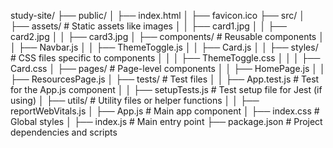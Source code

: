 study-site/
├── public/
│   ├── index.html
│   ├── favicon.ico
├── src/
│   ├── assets/                # Static assets like images
│   │   ├── card1.jpg
│   │   ├── card2.jpg
│   │   ├── card3.jpg
│   ├── components/            # Reusable components
│   │   ├── Navbar.js
│   │   ├── ThemeToggle.js
│   │   ├── Card.js
│   │   ├── styles/            # CSS files specific to components
│   │   │   ├── ThemeToggle.css
│   │   │   ├── Card.css
│   ├── pages/                 # Page-level components
│   │   ├── HomePage.js
│   │   ├── ResourcesPage.js
│   ├── tests/                 # Test files
│   │   ├── App.test.js        # Test for the App.js component
│   │   ├── setupTests.js      # Test setup file for Jest (if using)
│   ├── utils/                 # Utility files or helper functions
│   │   ├── reportWebVitals.js
│   ├── App.js                 # Main app component
│   ├── index.css              # Global styles
│   ├── index.js               # Main entry point
├── package.json               # Project dependencies and scripts
